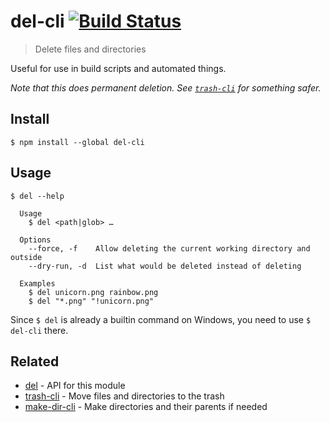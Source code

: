# del-cli [![Build Status](https://travis-ci.com/sindresorhus/del-cli.svg?branch=master)](https://travis-ci.com/sindresorhus/del-cli)

> Delete files and directories

Useful for use in build scripts and automated things.

*Note that this does permanent deletion. See [`trash-cli`](https://github.com/sindresorhus/trash-cli) for something safer.*

## Install

```
$ npm install --global del-cli
```

## Usage

```
$ del --help

  Usage
    $ del <path|glob> …

  Options
    --force, -f    Allow deleting the current working directory and outside
    --dry-run, -d  List what would be deleted instead of deleting

  Examples
    $ del unicorn.png rainbow.png
    $ del "*.png" "!unicorn.png"
```

Since `$ del` is already a builtin command on Windows, you need to use `$ del-cli` there.

## Related

- [del](https://github.com/sindresorhus/del) - API for this module
- [trash-cli](https://github.com/sindresorhus/trash-cli) - Move files and directories to the trash
- [make-dir-cli](https://github.com/sindresorhus/make-dir-cli) - Make directories and their parents if needed
